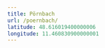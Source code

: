 ```yaml
---
title: Pörnbach
url: /poernbach/
latitude: 48.616019400000006
longitude: 11.460830900000001
---
```

